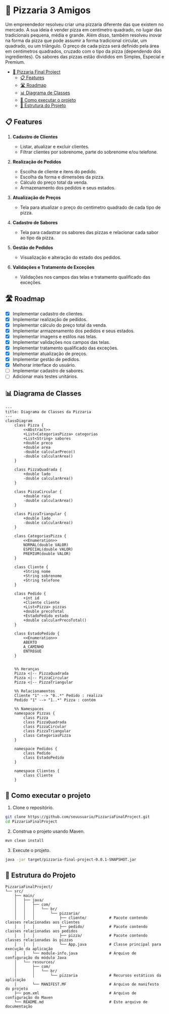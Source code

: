 # 🍕 Pizzaria 3 Amigos

Um empreendedor resolveu criar uma pizzaria diferente das que existem no mercado. A sua ideia é vender pizza em centímetro quadrado, no lugar das tradicionais pequena, média e grande. Além disso, também resolveu inovar na forma da pizza que pode assumir a forma tradicional circular, um quadrado, ou um triângulo. O preço de cada pizza será definido pela área em centímetros quadrados, cruzado com o tipo da pizza (dependendo dos ingredientes). Os sabores das pizzas estão divididos em Simples, Especial e Premium.

- [🍕 Pizzaria Final Project](#-pizzaria-final-project)
  - [📋 Features](#-features)
  - [🛣️ Roadmap](#️-roadmap)
  - [📊 Diagrama de Classes](#-diagrama-de-classes)
  - [🚀 Como executar o projeto](#-como-executar-o-projeto)
  - [📁 Estrutura do Projeto](#-estrutura-do-projeto)

## 📋 Features

1. **Cadastro de Clientes**
    - Listar, atualizar e excluir clientes.
    - Filtrar clientes por sobrenome, parte do sobrenome e/ou telefone.

2. **Realização de Pedidos**
    - Escolha de cliente e itens do pedido.
    - Escolha da forma e dimensões da pizza.
    - Cálculo do preço total da venda.
    - Armazenamento dos pedidos e seus estados.

3. **Atualização de Preços**
    - Tela para atualizar o preço do centímetro quadrado de cada tipo de pizza.

4. **Cadastro de Sabores**
    - Tela para cadastrar os sabores das pizzas e relacionar cada sabor ao tipo da pizza.

5. **Gestão de Pedidos**
    - Visualização e alteração do estado dos pedidos.

6. **Validações e Tratamento de Exceções**
    - Validações nos campos das telas e tratamento qualificado das exceções.

## 🛣️ Roadmap

- [x] Implementar cadastro de clientes.
- [x] Implementar realização de pedidos.
- [x] Implementar cálculo do preço total da venda.
- [x] Implementar armazenamento dos pedidos e seus estados.
- [x] Implementar imagens e estilos nas telas.
- [x] Implementar validações nos campos das telas.
- [x] Implementar tratamento qualificado das exceções.
- [x] Implementar atualização de preços.
- [x] Implementar gestão de pedidos.
- [x] Melhorar interface do usuário.
- [ ] Implementar cadastro de sabores.
- [ ] Adicionar mais testes unitários.

## 📊 Diagrama de Classes

```mermaid
---
title: Diagrama de Classes da Pizzaria
---
classDiagram
    class Pizza {
        <<Abstract>>
        +List<CategoriasPizza> categorias
        +List<String> sabores
        +double preco
        +double area
        -double calcularPreco()
        -double calcularArea()
    }
    
    class PizzaQuadrada {
        +double lado
        -double calcularArea()
    }
    
    class PizzaCircular {
        +double raio
        -double calcularArea()
    }
    
    class PizzaTriangular {
        +double lado
        -double calcularArea()
    }
    
    class CategoriasPizza {
        <<Enumeration>>
        NORMAL(double VALOR)
        ESPECIAL(double VALOR)
        PREMIUM(double VALOR)
    }
    
    class Cliente {
        +String nome
        +String sobrenome
        +String telefone
    }

    class Pedido {
        +int id
        +Cliente cliente
        +List<Pizza> pizzas
        +double precoTotal
        +EstadoPedido estado
        +double calcularPrecoTotal()
    }

    class EstadoPedido {
        <<Enumeration>>
        ABERTO
        A_CAMINHO
        ENTREGUE
    }

    
    %% Heranças
    Pizza <|-- PizzaQuadrada
    Pizza <|-- PizzaCircular
    Pizza <|-- PizzaTriangular
    
    %% Relacionamentos
    Cliente "1" --> "0..*" Pedido : realiza
    Pedido "1" --> "1..*" Pizza : contém

    %% Namespaces
    namespace Pizzas {
        class Pizza
        class PizzaQuadrada
        class PizzaCircular
        class PizzaTriangular
        class CategoriasPizza
    }

    namespace Pedidos {
        class Pedido
        class EstadoPedido
    }

    namespace Clientes {
        class Cliente
    }
```

## 🚀 Como executar o projeto

1. Clone o repositório.

```bash	
git clone https://github.com/seuusuario/PizzariaFinalProject.git
cd PizzariaFinalProject
```

2. Construa o projeto usando Maven.

```bash
mvn clean install
```

3. Execute o projeto.

```bash
java -jar target/pizzaria-final-project-0.0.1-SNAPSHOT.jar
```

## 📁 Estrutura do Projeto

```
PizzariaFinalProject/
└── src/
    ├── main/
    │   ├── java/
    │   │   ├── com/
    │   │   │   └── br/
    │   │   │       └── pizzaria/
    │   │   │           ├── cliente/          # Pacote contendo classes relacionadas aos clientes
    │   │   │           ├── pedido/           # Pacote contendo classes relacionadas aos pedidos
    │   │   │           ├── pizza/            # Pacote contendo classes relacionadas às pizzas
    │   │   │           └── App.java          # Classe principal para execução da aplicação
    │   │   └── module-info.java              # Arquivo de configuração do módulo Java
    │   └── resources/
    │       ├── com/
    │       │   └── br/
    │       │       └── pizzaria              # Recursos estáticos da aplicação
    │       └── MANIFEST.MF                   # Arquivo de manifesto do projeto
    ├── pom.xml                               # Arquivo de configuração do Maven
    └── README.md                             # Este arquivo de documentação
```
